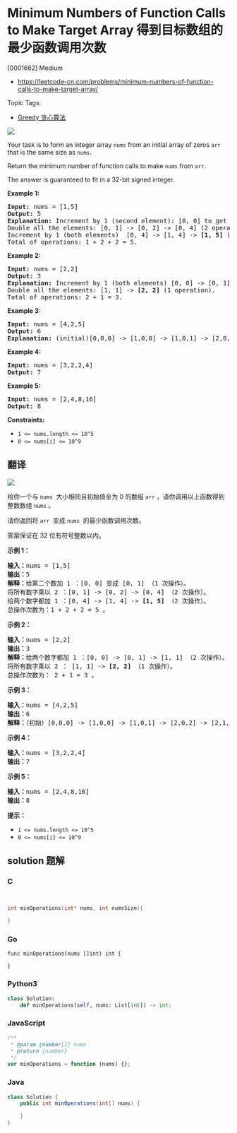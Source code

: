 # Minimum Numbers of Function Calls to Make Target Array 得到目标数组的最少函数调用次数

[0001662] Medium

- https://leetcode-cn.com/problems/minimum-numbers-of-function-calls-to-make-target-array/

Topic Tags:

- [Greedy 贪心算法](https://leetcode-cn.com/tag/greedy/)

![](https://assets.leetcode.com/uploads/2020/07/10/sample_2_1887.png)

Your task is to form an integer array `nums` from an initial array of zeros `arr` that is the same size as `nums`.

Return the minimum number of function calls to make `nums` from `arr`.

The answer is guaranteed to fit in a 32-bit signed integer.

**Example 1:**

<pre><strong>Input:</strong> nums = [1,5]
<strong>Output:</strong> 5
<strong>Explanation:</strong> Increment by 1 (second element): [0, 0] to get [0, 1] (1 operation).
Double all the elements: [0, 1] -&gt; [0, 2] -&gt; [0, 4] (2 operations).
Increment by 1 (both elements)  [0, 4] -&gt; [1, 4] -&gt; <strong>[1, 5]</strong> (2 operations).
Total of operations: 1 + 2 + 2 = 5.
</pre>

**Example 2:**

<pre><strong>Input:</strong> nums = [2,2]
<strong>Output:</strong> 3
<strong>Explanation:</strong> Increment by 1 (both elements) [0, 0] -&gt; [0, 1] -&gt; [1, 1] (2 operations).
Double all the elements: [1, 1] -&gt; <strong>[2, 2]</strong> (1 operation).
Total of operations: 2 + 1 = 3.
</pre>

**Example 3:**

<pre><strong>Input:</strong> nums = [4,2,5]
<strong>Output:</strong> 6
<strong>Explanation:</strong> (initial)[0,0,0] -&gt; [1,0,0] -&gt; [1,0,1] -&gt; [2,0,2] -&gt; [2,1,2] -&gt; [4,2,4] -&gt; <strong>[4,2,5]</strong>(nums).
</pre>

**Example 4:**

<pre><strong>Input:</strong> nums = [3,2,2,4]
<strong>Output:</strong> 7
</pre>

**Example 5:**

<pre><strong>Input:</strong> nums = [2,4,8,16]
<strong>Output:</strong> 8
</pre>

**Constraints:**

- `1 <= nums.length <= 10^5`
- `0 <= nums[i] <= 10^9`

## 翻译

![](https://assets.leetcode.com/uploads/2020/07/10/sample_2_1887.png)

给你一个与 `nums`  大小相同且初始值全为 0 的数组 `arr` ，请你调用以上函数得到整数数组 `nums` 。

请你返回将 `arr`  变成 `nums`  的最少函数调用次数。

答案保证在 32 位有符号整数以内。

**示例 1：**

<pre><strong>输入：</strong>nums = [1,5]
<strong>输出：</strong>5
<strong>解释：</strong>给第二个数加 1 ：[0, 0] 变成 [0, 1] （1 次操作）。
将所有数字乘以 2 ：[0, 1] -&gt; [0, 2] -&gt; [0, 4] （2 次操作）。
给两个数字都加 1 ：[0, 4] -&gt; [1, 4] -&gt; <strong>[1, 5]</strong> （2 次操作）。
总操作次数为：1 + 2 + 2 = 5 。
</pre>

**示例 2：**

<pre><strong>输入：</strong>nums = [2,2]
<strong>输出：</strong>3
<strong>解释：</strong>给两个数字都加 1 ：[0, 0] -&gt; [0, 1] -&gt; [1, 1] （2 次操作）。
将所有数字乘以 2 ： [1, 1] -&gt; <strong>[2, 2]</strong> （1 次操作）。
总操作次数为： 2 + 1 = 3 。
</pre>

**示例 3：**

<pre><strong>输入：</strong>nums = [4,2,5]
<strong>输出：</strong>6
<strong>解释：</strong>（初始）[0,0,0] -&gt; [1,0,0] -&gt; [1,0,1] -&gt; [2,0,2] -&gt; [2,1,2] -&gt; [4,2,4] -&gt; <strong>[4,2,5] </strong>（nums 数组）。
</pre>

**示例 4：**

<pre><strong>输入：</strong>nums = [3,2,2,4]
<strong>输出：</strong>7
</pre>

**示例 5：**

<pre><strong>输入：</strong>nums = [2,4,8,16]
<strong>输出：</strong>8
</pre>

**提示：**

- `1 <= nums.length <= 10^5`
- `0 <= nums[i] <= 10^9`

## solution 题解

### C

```c


int minOperations(int* nums, int numsSize){

}
```

### Go

```golang
func minOperations(nums []int) int {

}
```

### Python3

```python
class Solution:
    def minOperations(self, nums: List[int]) -> int:
```

### JavaScript

```javascript
/**
 * @param {number[]} nums
 * @return {number}
 */
var minOperations = function (nums) {};
```

### Java

```java
class Solution {
    public int minOperations(int[] nums) {

    }
}
```
